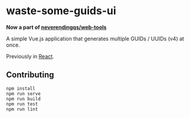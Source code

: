 # waste-some-guids-ui

**Now a part of [neverendingqs/web-tools](https://github.com/neverendingqs/web-tools)**

A simple Vue.js application that generates multiple GUIDs / UUIDs (v4) at once.

Previously in
[React](https://github.com/neverendingqs/waste-some-guids-ui/tree/react.js-latest).

## Contributing
```
npm install
npm run serve
npm run build
npm run test
npm run lint
```
